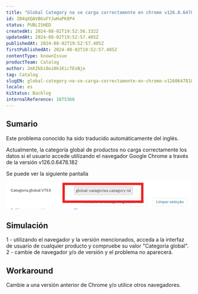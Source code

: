 ```yaml
---
title: "Global Category no se carga correctamente en chrome v126.0.6478.182 (Official Build) (64-bit)"
id: 2B4qXQAVBGuFYJwHaPK8P4
status: PUBLISHED
createdAt: 2024-08-02T19:52:56.332Z
updatedAt: 2024-08-02T19:52:57.405Z
publishedAt: 2024-08-02T19:52:57.405Z
firstPublishedAt: 2024-08-02T19:52:57.405Z
contentType: knownIssue
productTeam: Catalog
author: 2mXZkbi0oi061KicTExNjo
tag: Catalog
slugEN: global-category-no-se-carga-correctamente-en-chrome-v12606478182-official-build-64bit
locale: es
kiStatus: Backlog
internalReference: 1075366
---
```


## Sumario

<div class="alert alert-info">
  <p>Este problema conocido ha sido traducido automáticamente del inglés.</p>
</div>


Actualmente, la categoría global de productos no carga correctamente los datos si el usuario accede utilizando el navegador Google Chrome a través de la versión v126.0.6478.182

Se puede ver la siguiente pantalla

 ![](https://raw.githubusercontent.com/vtexdocs/help-center-content/refs/heads/main/docs/es/known-issues/Catalog/global-category-no-se-carga-correctamente-en-chrome-v12606478182-official-build-64bit_1.png)


##

## Simulación


1 - utilizando el navegador y la versión mencionados, acceda a la interfaz de usuario de cualquier producto y compruebe su valor "Categoría global".
2 - cambie de navegador y/o de versión y el problema no aparecerá.




## Workaround


Cambie a una versión anterior de Chrome y/o utilice otros navegadores.





